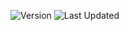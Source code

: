 ![Version](https://img.shields.io/badge/version-1.0-blue) ![Last Updated](https://img.shields.io/badge/last_updated-2025.03.30-green)
